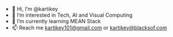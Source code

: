 - 👋 Hi, I’m @kartikey
- 👀 I’m interested in Tech, AI and Visual Computing
- 🌱 I’m currently learning MEAN Stack
- 📫 Reach me kartikey101@gmail.com or kartikey@blacksof.com

<!---
imkartikey/imkartikey is a ✨ special ✨ repository because its `README.md` (this file) appears on your GitHub profile.
You can click the Preview link to take a look at your changes.
--->
